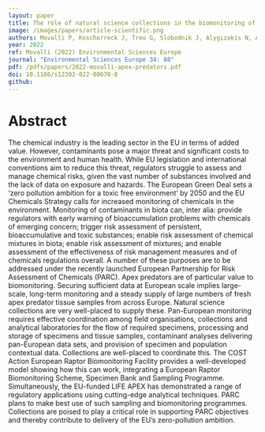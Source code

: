 ```yaml
---
layout: paper
title: The role of natural science collections in the biomonitoring of environmental contaminants in apex predators in support of the EU’s zero pollution ambition
image: /images/papers/article-scientific.png
authors: Movalli P, Koschorreck J, Treu G, Slobodnik J, Alygizakis N, Androulakakis A, Badry A, Baltag E, Barbagli F, Bauer K, Biesmeijer K, Borgo E, Cincinelli A, Claßen D, Danielsson S, Dekker RWRJ, Dietz R, Eens M, Espín S, Eulaers I, Frahnert S, Fuiz TI, García-Fernández AJ, Fuchs J Gkotsis G, Glowacka N, Gómez-Ramírez P, Grotti M, Hosner PA, Johansson U, Jaspers VJB, Koureas D, Krone O, Kubin E, Lefevre C, Leivits m, LoBrutto S, Lopes RJ, Lourenço R, Lymberakis P, Madslien K, Martellini T, Mateo R, Nika M, Osborn D, Oswald P, Pauwels O, Pereira MG, Pezzo F, Sánchez-Virosta P, Sarajlić N, Shore RF, Soler F, Sonne C, Thomaidis N, Töpfer T, Väinölä R, van den Brink N, Vrezec A, Walker L, Weigl S, Wernham C, Woog F, Zorrilla I, Duke G.
year: 2022
ref: Movalli (2022) Environmental Sciences Europe
journal: "Environmental Sciences Europe 34: 88"
pdf: /pdfs/papers/2022-movalli-apex-predators.pdf
doi: 10.1186/s12302-022-00670-8
github: 
---
```


# Abstract
The chemical industry is the leading sector in the EU in terms of added value. However, contaminants pose a major threat and significant costs to the environment and human health. While EU legislation and international conventions aim to reduce this threat, regulators struggle to assess and manage chemical risks, given the vast number of substances involved and the lack of data on exposure and hazards. The European Green Deal sets a ‘zero pollution ambition for a toxic free environment’ by 2050 and the EU Chemicals Strategy calls for increased monitoring of chemicals in the environment. Monitoring of contaminants in biota can, inter alia: provide regulators with early warning of bioaccumulation problems with chemicals of emerging concern; trigger risk assessment of persistent, bioaccumulative and toxic substances; enable risk assessment of chemical mixtures in biota; enable risk assessment of mixtures; and enable assessment of the effectiveness of risk management measures and of chemicals regulations overall. A number of these purposes are to be addressed under the recently launched European Partnership for Risk Assessment of Chemicals (PARC). Apex predators are of particular value to biomonitoring. Securing sufficient data at European scale implies large-scale, long-term monitoring and a steady supply of large numbers of fresh apex predator tissue samples from across Europe. Natural science collections are very well-placed to supply these. Pan-European monitoring requires effective coordination among field organisations, collections and analytical laboratories for the flow of required specimens, processing and storage of specimens and tissue samples, contaminant analyses delivering pan-European data sets, and provision of specimen and population contextual data. Collections are well-placed to coordinate this. The COST Action European Raptor Biomonitoring Facility provides a well-developed model showing how this can work, integrating a European Raptor Biomonitoring Scheme, Specimen Bank and Sampling Programme. Simultaneously, the EU-funded LIFE APEX has demonstrated a range of regulatory applications using cutting-edge analytical techniques. PARC plans to make best use of such sampling and biomonitoring programmes. Collections are poised to play a critical role in supporting PARC objectives and thereby contribute to delivery of the EU’s zero-pollution ambition.